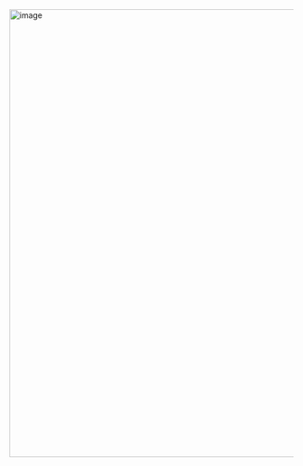 <img width="1815" height="795" alt="image" src="https://github.com/user-attachments/assets/83c28ff3-8d97-4420-a309-341ccbff7b0e" />
